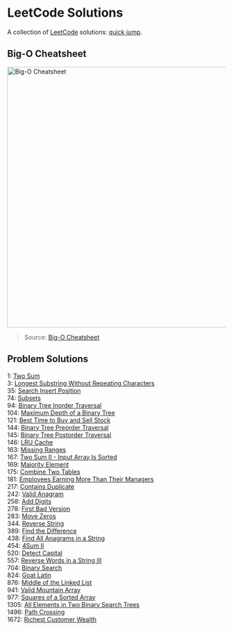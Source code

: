 # LeetCode Solutions
A collection of [LeetCode](https://leetcode.com/problemset/all/) solutions: [quick jump](https://github.com/EthanC2/leetcode#problem-solutions).

## Big-O Cheatsheet
<img src="https://www.bigocheatsheet.com/img/big-o-cheat-sheet-poster.png" alt="Big-O Cheatsheet" width="1000" height="600">

> Source: [Big-O Cheatsheet](https://www.bigocheatsheet.com/)

## Problem Solutions
1: [Two Sum](https://github.com/EthanC2/leetcode/blob/main/C%23/0001.%20Two%20Sum.cs) <br />
3: [Longest Substring Without Repeating Characters](https://github.com/EthanC2/leetcode/blob/main/C%23/0003.%20Longest%20Substring%20Without%20Repeating%20Characters.cs) <br />
35: [Search Insert Position](https://github.com/EthanC2/leetcode/blob/main/C%23/0035.%20Search%20Insert%20Position.cs) <br />
74: [Subsets](https://github.com/EthanC2/leetcode/blob/main/C%23/0078.%20Subsets.cs) <br />
94: [Binary Tree Inorder Traversal](https://github.com/EthanC2/leetcode/blob/main/C%23/0094.%20Binary%20Tree%20Inorder%20Traversal.cs) <br />
104: [Maximum Depth of a Binary Tree](https://github.com/EthanC2/leetcode/blob/main/C%23/0104.%20Maximum%20Depth%20of%20Binary%20Tree.cs) <br />
121: [Best Time to Buy and Sell Stock](https://github.com/EthanC2/leetcode/blob/main/C%23/0121.%20Best%20Time%20to%20Buy%20and%20Sell%20Stock.cs) <br />
144: [Binary Tree Preorder Traversal](https://github.com/EthanC2/leetcode/blob/main/C%23/0144.%20Binary%20Tree%20Preorder%20Traversal.cs) <br />
145: [Binary Tree Postorder Traversal](https://github.com/EthanC2/leetcode/blob/main/C%23/0145.%20Binary%20Tree%20Postorder%20Traversal.cs) <br />
146: [LRU Cache](https://github.com/EthanC2/leetcode/blob/main/C%23/0146.%20LRU%20Cache.cs) <br />
163: [Missing Ranges](https://github.com/EthanC2/leetcode/blob/main/C%23/0163.%20Missing%20Ranges.cs) <br />
167: [Two Sum II - Input Array Is Sorted](https://github.com/EthanC2/leetcode/blob/main/C%23/0167.%20Two%20Sum%20II%20-%20Input%20Array%20Is%20Sorted.cs) <br />
169: [Majority Element](https://github.com/EthanC2/leetcode/blob/main/C%23/0169.%20Majority%20Element.cs) <br />
175: [Combine Two Tables](https://github.com/EthanC2/leetcode/blob/main/SQL/175.%20Combine%20Two%20Tables.sql) <br />
181: [Employees Earning More Than Their Managers](https://github.com/EthanC2/leetcode/blob/main/SQL/181.%20Employees%20Earning%20More%20Than%20Their%20Managers.sql) <br />
217: [Contains Duplicate](https://github.com/EthanC2/leetcode/blob/main/C%23/0217.%20Contains%20Duplicate.cs) <br />
242: [Valid Anagram](https://github.com/EthanC2/leetcode/blob/main/C%23/0242.%20Valid%20Anagram.cs) <br />
258: [Add Digits](https://github.com/EthanC2/leetcode/blob/main/C%23/0258.%20Add%20Digits.cs) <br />
278: [First Bad Version](https://github.com/EthanC2/leetcode/blob/main/C%23/0278.%20First%20Bad%20Version.cs) <br />
283: [Move Zeros](https://github.com/EthanC2/leetcode/blob/main/C%23/0283.%20Move%20Zeroes.cs) <br />
344. [Reverse String](https://github.com/EthanC2/leetcode/blob/main/C%23/0344.%20Reverse%20String.cs) <br />
389: [Find the Difference](https://github.com/EthanC2/leetcode/blob/main/C%23/0389.%20Find%20the%20Difference.cs) <br />
438: [Find All Anagrams in a String](https://github.com/EthanC2/leetcode/blob/main/C%23/0438.%20Find%20All%20Anagrams%20in%20a%20String.cs) <br />
454: [4Sum II](https://github.com/EthanC2/leetcode/blob/main/C%23/0454.%204Sum%20II.cs) <br />
520: [Detect Capital](https://github.com/EthanC2/leetcode/blob/main/C%23/0520.%20Detect%20Capital.cs) <br />
557: [Reverse Words in a String III](https://github.com/EthanC2/leetcode/blob/main/C%23/0557.%20Reverse%20Words%20in%20a%20String%20III.cs) <br /> 
704: [Binary Search](https://github.com/EthanC2/leetcode/blob/main/C%23/0704.%20Binary%20Search.cs) <br /> 
824: [Goat Latin](https://github.com/EthanC2/leetcode/blob/main/C%23/0824.%20Goat%20Latin.cs) <br />
876: [Middle of the Linked List](https://github.com/EthanC2/leetcode/blob/main/C%23/0876.%20Middle%20of%20the%20Linked%20List.cs) <br />
941: [Valid Mountain Array](https://github.com/EthanC2/leetcode/blob/main/C%23/0941.%20Valid%20Mountain%20Array.cs) <br />
977: [Squares of a Sorted Array](https://github.com/EthanC2/leetcode/blob/main/C%23/0977.%20Squares%20of%20a%20Sorted%20Array.cs) <br />
1305: [All Elements in Two Binary Search Trees](https://github.com/EthanC2/leetcode/blob/main/C%23/1305.%20All%20Elements%20in%20Two%20Binary%20Search%20Trees.cs) <br />
1496: [Path Crossing](https://github.com/EthanC2/leetcode/blob/main/C%23/1496.%20Path%20Crossing.cs) <br />
1672: [Richest Customer Wealth](https://github.com/EthanC2/leetcode/blob/main/C%23/1672.%20Richest%20Customer%20Wealth.cs) <br />

